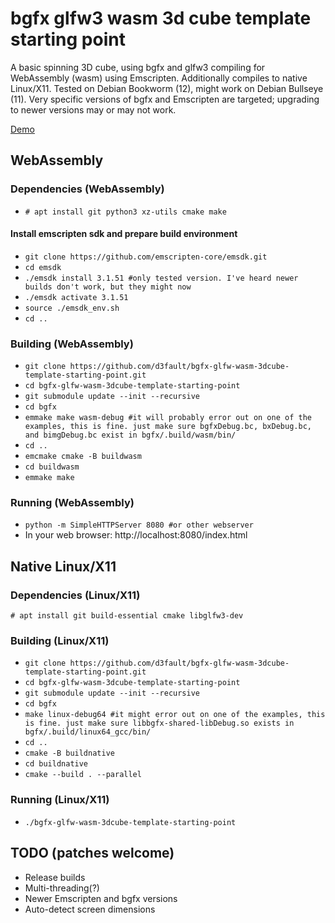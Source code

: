 # bgfx glfw3 wasm 3d cube template starting point

A basic spinning 3D cube, using bgfx and glfw3 compiling for WebAssembly (wasm) using Emscripten. Additionally compiles to native Linux/X11. Tested on Debian Bookworm (12), might work on Debian Bullseye (11). Very specific versions of bgfx and Emscripten are targeted; upgrading to newer versions may or may not work.

[Demo](http://d3fault.github.io/wasm-3d-demos/bgfx-glfw-wasm-3dcube-template-starting-point/index.html)

## WebAssembly

### Dependencies (WebAssembly)

* `# apt install git python3 xz-utils cmake make`

#### Install emscripten sdk and prepare build environment

* `git clone https://github.com/emscripten-core/emsdk.git`
* `cd emsdk`
* `./emsdk install 3.1.51 #only tested version. I've heard newer builds don't work, but they might now`
* `./emsdk activate 3.1.51`
* `source ./emsdk_env.sh`
* `cd ..`

### Building (WebAssembly)

* `git clone https://github.com/d3fault/bgfx-glfw-wasm-3dcube-template-starting-point.git`
* `cd bgfx-glfw-wasm-3dcube-template-starting-point`
* `git submodule update --init --recursive`
* `cd bgfx`
* `emmake make wasm-debug #it will probably error out on one of the examples, this is fine. just make sure bgfxDebug.bc, bxDebug.bc, and bimgDebug.bc exist in bgfx/.build/wasm/bin/`
* `cd ..`
* `emcmake cmake -B buildwasm`
* `cd buildwasm`
* `emmake make`

### Running (WebAssembly)

* `python -m SimpleHTTPServer 8080 #or other webserver`
* In your web browser: http://localhost:8080/index.html

## Native Linux/X11

### Dependencies (Linux/X11)

`# apt install git build-essential cmake libglfw3-dev`

### Building (Linux/X11)

* `git clone https://github.com/d3fault/bgfx-glfw-wasm-3dcube-template-starting-point.git`
* `cd bgfx-glfw-wasm-3dcube-template-starting-point`
* `git submodule update --init --recursive`
* `cd bgfx`
* `make linux-debug64 #it might error out on one of the examples, this is fine. just make sure libbgfx-shared-libDebug.so exists in bgfx/.build/linux64_gcc/bin/`
* `cd ..`
* `cmake -B buildnative`
* `cd buildnative`
* `cmake --build . --parallel`

### Running (Linux/X11)

* `./bgfx-glfw-wasm-3dcube-template-starting-point`

## TODO (patches welcome)

* Release builds
* Multi-threading(?)
* Newer Emscripten and bgfx versions
* Auto-detect screen dimensions
